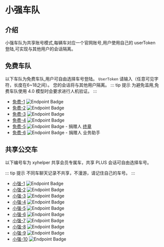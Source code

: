 # 小强车队

## 介绍

小强车队为共享账号模式,每辆车对应一个官网账号,用户使用自己的 userToken 登陆,可实现与其他用户的会话隔离。

## 免费车队

以下车队为免费车队,用户可自由选择车号登陆。 `UserToken` 请输入（任意可见字符，长度在6~18之间）。 您的会话将与其他用户隔离。
::: tip 提示
为避免滥用,免费车队使用 4.0 模型时会要求进行人机验证。
:::

- [免费-1](https://free-1.xyhelper.cn) ![Endpoint Badge](https://img.shields.io/endpoint?url=https%3A%2F%2Ffree-1.xyhelper.cn%2Fendpoint)
- [免费-2](https://free-2.xyhelper.cn) ![Endpoint Badge](https://img.shields.io/endpoint?url=https%3A%2F%2Ffree-2.xyhelper.cn%2Fendpoint)
- [免费-3](https://free-3.xyhelper.cn) ![Endpoint Badge](https://img.shields.io/endpoint?url=https%3A%2F%2Ffree-3.xyhelper.cn%2Fendpoint)
- [免费-4](https://free-4.xyhelper.cn) ![Endpoint Badge](https://img.shields.io/endpoint?url=https%3A%2F%2Ffree-4.xyhelper.cn%2Fendpoint)
- [免费-5](https://free-5.xyhelper.cn) ![Endpoint Badge](https://img.shields.io/endpoint?url=https%3A%2F%2Ffree-5.xyhelper.cn%2Fendpoint) - 捐赠人 [终章](https://rao2-daili.hf.space)
- [免费-6](https://free-6.xyhelper.cn) ![Endpoint Badge](https://img.shields.io/endpoint?url=https%3A%2F%2Ffree-6.xyhelper.cn%2Fendpoint) - 捐赠人 业务助手

## 共享公交车

以下编号车为 xyhelper 共享会员专属车，共享 PLUS 会话可自由选择车号。

::: tip 提示
不同车聊天记录不共享，不漫游，请记住自己的车号。
:::

- [小强-1](https://xq-1.xyhelper.cn) ![Endpoint Badge](https://img.shields.io/endpoint?url=https%3A%2F%2Fxq-1.xyhelper.cn%2Fendpoint)
- [小强-2](https://xq-2.xyhelper.cn) ![Endpoint Badge](https://img.shields.io/endpoint?url=https%3A%2F%2Fxq-2.xyhelper.cn%2Fendpoint)
- [小强-3](https://xq-3.xyhelper.cn) ![Endpoint Badge](https://img.shields.io/endpoint?url=https%3A%2F%2Fxq-3.xyhelper.cn%2Fendpoint)
- [小强-4](https://xq-4.xyhelper.cn) ![Endpoint Badge](https://img.shields.io/endpoint?url=https%3A%2F%2Fxq-4.xyhelper.cn%2Fendpoint)
- [小强-5](https://xq-5.xyhelper.cn) ![Endpoint Badge](https://img.shields.io/endpoint?url=https%3A%2F%2Fxq-5.xyhelper.cn%2Fendpoint)
- [小强-6](https://xq-6.xyhelper.cn) ![Endpoint Badge](https://img.shields.io/endpoint?url=https%3A%2F%2Fxq-6.xyhelper.cn%2Fendpoint)
- [小强-7](https://xq-7.xyhelper.cn) ![Endpoint Badge](https://img.shields.io/endpoint?url=https%3A%2F%2Fxq-7.xyhelper.cn%2Fendpoint)
- [小强-8](https://xq-8.xyhelper.cn) ![Endpoint Badge](https://img.shields.io/endpoint?url=https%3A%2F%2Fxq-8.xyhelper.cn%2Fendpoint)
- [小强-9](https://xq-9.xyhelper.cn) ![Endpoint Badge](https://img.shields.io/endpoint?url=https%3A%2F%2Fxq-9.xyhelper.cn%2Fendpoint)
- [小强-10](https://xq-10.xyhelper.cn) ![Endpoint Badge](https://img.shields.io/endpoint?url=https%3A%2F%2Fxq-10.xyhelper.cn%2Fendpoint)
